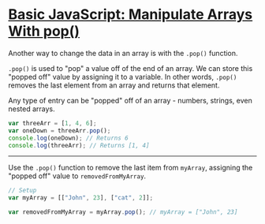 # [Basic JavaScript: Manipulate Arrays With pop()](https://learn.freecodecamp.org/javascript-algorithms-and-data-structures/basic-javascript/manipulate-arrays-with-pop)

Another way to change the data in an array is with the `.pop()` function.

`.pop()` is used to "pop" a value off of the end of an array. We can store this "popped off" value by assigning it to a variable. In other words, `.pop()` removes the last element from an array and returns that element.

Any type of entry can be "popped" off of an array - numbers, strings, even nested arrays.

```js
var threeArr = [1, 4, 6];
var oneDown = threeArr.pop();
console.log(oneDown); // Returns 6
console.log(threeArr); // Returns [1, 4]
```

---

Use the `.pop()` function to remove the last item from `myArray`, assigning the "popped off" value to `removedFromMyArray`.

```js
// Setup
var myArray = [["John", 23], ["cat", 2]];

var removedFromMyArray = myArray.pop(); // myArray = ["John", 23]
```